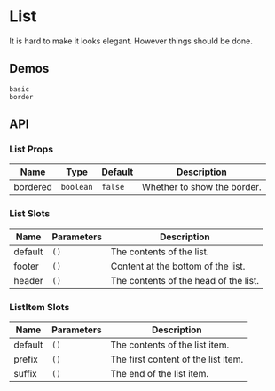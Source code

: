 # List

It is hard to make it looks elegant. However things should be done.

<!--single-column-->

## Demos

```demo
basic
border
```

## API

### List Props

| Name     | Type      | Default | Description                 |
| -------- | --------- | ------- | --------------------------- |
| bordered | `boolean` | `false` | Whether to show the border. |

### List Slots

| Name    | Parameters | Description                           |
| ------- | ---------- | ------------------------------------- |
| default | `()`       | The contents of the list.             |
| footer  | `()`       | Content at the bottom of the list.    |
| header  | `()`       | The contents of the head of the list. |

### ListItem Slots

| Name    | Parameters | Description                         |
| ------- | ---------- | ----------------------------------- |
| default | `()`       | The contents of the list item.      |
| prefix  | `()`       | The first content of the list item. |
| suffix  | `()`       | The end of the list item.           |
